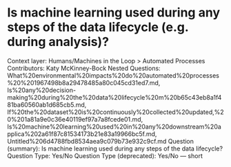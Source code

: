 # Is machine learning used during any steps of the data lifecycle (e.g. during analysis)?

Context layer: Humans/Machines in the Loop > Automated Processes
Contributors: Katy McKinney-Bock
Nested Questions: What%20environmental%20impacts%20do%20automated%20processes%20%201967498b8a29478485a80c045cd31ed7.md, Is%20any%20decision-making%20during%20the%20data%20lifecycle%20m%20b65c43eb8a1f481ba60560ab1d685cb5.md, If%20the%20dataset%20is%20continuously%20collected%20updated,%20%201a81a9e0c36e40119ef97a7a8fcede01.md, Is%20machine%20learning%20used%20in%20any%20downstream%20applica%202a61f87c81534173b21e83a19966bc5f.md, Untitled%206d4788fbd8534aea9c079b73e932c9cf.md
Question (summary): Is machine learning used during any steps of the data lifecycle?
Question Type: Yes/No
Question Type (deprecated): Yes/No — short